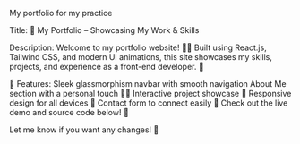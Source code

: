 My portfolio for my practice 

Title: 🚀 My Portfolio – Showcasing My Work & Skills

Description:
Welcome to my portfolio website! 🎨✨ Built using React.js, Tailwind CSS, and modern UI animations, this site showcases my skills, projects, and experience as a front-end developer. 🌟

🔹 Features:
Sleek glassmorphism navbar with smooth navigation
About Me section with a personal touch 🧑‍💻
Interactive project showcase 📂
Responsive design for all devices 📱
Contact form to connect easily 📩
Check out the live demo and source code below! 🚀

Let me know if you want any changes! 🚀







